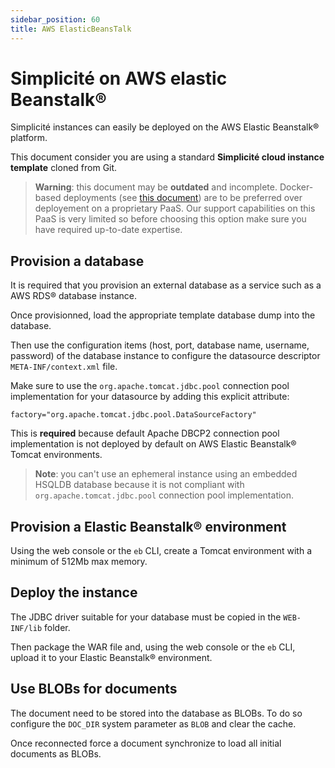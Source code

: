 ```yaml
---
sidebar_position: 60
title: AWS ElasticBeansTalk
---
```


Simplicité on AWS elastic Beanstalk&reg;
===============================================

Simplicité instances can easily be deployed on the AWS Elastic Beanstalk&reg; platform.

This document consider you are using a standard **Simplicité cloud instance template** cloned from Git.

> **Warning**: this document may be **outdated** and incomplete.
> Docker-based deployments (see [this document](/documentation/operation/docker)) are to be preferred over deployement on a proprietary PaaS.
> Our support capabilities on this PaaS is very limited so before choosing this option make sure you have required up-to-date expertise.


Provision a database
--------------------

It is required that you provision an external database as a service such as a AWS RDS&reg; database instance.

Once provisionned, load the appropriate template database dump into the database.

Then use the configuration items (host, port, database name, username, password) of the database instance to configure the datasource descriptor `META-INF/context.xml` file.

Make sure to use the `org.apache.tomcat.jdbc.pool` connection pool implementation for your datasource by adding this explicit attribute:

	factory="org.apache.tomcat.jdbc.pool.DataSourceFactory"

This is **required** because default Apache DBCP2 connection pool implementation is not deployed by default on AWS Elastic Beanstalk&reg; Tomcat environments.

> **Note**: you can't use an ephemeral instance using an embedded HSQLDB database because it is not compliant with `org.apache.tomcat.jdbc.pool` connection pool implementation.

Provision a Elastic Beanstalk&reg; environment
----------------------------------------------

Using the web console or the `eb` CLI, create a Tomcat environment with a minimum of 512Mb max memory.

Deploy the instance
-------------------

The JDBC driver suitable for your database must be copied in the `WEB-INF/lib` folder.

Then package the WAR file and, using the web console or the `eb` CLI, upload it to your Elastic Beanstalk&reg; environment.

Use BLOBs for documents
-----------------------

The document need to be stored into the database as BLOBs. To do so configure the `DOC_DIR` system parameter as `BLOB` and clear the cache.

Once reconnected force a document synchronize to load all initial documents as BLOBs.